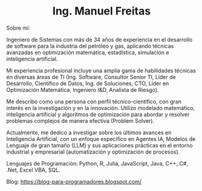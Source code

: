 <h1 align="center"><b>Ing. Manuel Freitas </b></h1>

Sobre mí:
  
Ingeniero de Sistemas con más de 34 años de experiencia en el desarrollo de software para la industria del petróleo y gas, aplicando técnicas avanzadas en optimización matemática, estadística, simulación e inteligencia artificial. 

Mi experiencia profesional incluye una amplia gama de habilidades técnicas en diversas áreas de TI (Ing. Software, Consultor Senior TI, Líder de Desarrollo, Científico de Datos, Ing. de Soluciones, CTO, Líder en Optimización Matemática, Ingeniero I&D, Analista de Riesgo).

Me describo como una persona con perfil técnico-científico, con gran interés en la investigación y en la innovación. Utilizo modelado matemático, inteligencia artificial y algoritmos de optimización para abordar y resolver problemas complejos de manera efectiva (Problem Solver).

Actualmente, me dedico a investigar sobre los últimos avances en Inteligencia Artificial, con un enfoque específico en Agentes IA, Modelos de Lenguaje de gran tamaño (LLM) y sus aplicaciones prácticas en el entorno industrial y empresarial (automatización y optimización de procesos).

Lenguajes de Programación:
Python, R, Julia, JavaScript, Java, C++, C#, .Net, Excel VBA, SQL.

Blog: 
https://blog-para-programadores.blogspot.com/

